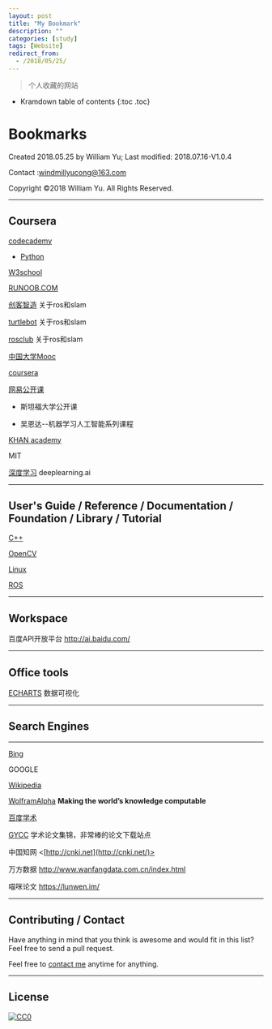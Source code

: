 ```yaml
---
layout: post
title: "My Bookmark"
description: ""
categories: [study]
tags: [Website]
redirect_from:
  - /2018/05/25/
---
```


> 个人收藏的网站

* Kramdown table of contents
{:toc .toc}
# Bookmarks

Created 2018.05.25 by William Yu; Last modified: 2018.07.16-V1.0.4

Contact :[windmillyucong@163.com](mailto:windmillyucong@163.com)

Copyright ©2018 William Yu. All Rights Reserved.  

---

## Coursera

[codecademy](https://www.codecademy.com)

- [Python](https://www.codecademy.com/learn/learn-python)

[W3school](http://www.w3school.com.cn/index.html)

[RUNOOB.COM](http://www.runoob.com/)

[创客智造](https://www.ncnynl.com/) 关于ros和slam

[turtlebot](http://learn.turtlebot.com) 关于ros和slam

[rosclub](http://rosclub.cn/cate-12.html) 关于ros和slam

[中国大学Mooc](https://www.icourse163.org/)

[coursera](https://www.coursera.org)

[网易公开课](https://open.163.com/)

- 斯坦福大学公开课


- 吴恩达--机器学习人工智能系列课程

[KHAN academy](https://www.khanacademy.org/)

MIT

[深度学习](https://www.deeplearning.ai/) deeplearning.ai

-----



## User's Guide / Reference  / Documentation / Foundation / Library / Tutorial

[C++](http://www.cplusplus.com/reference/)

[OpenCV](https://docs.opencv.org/3.3.1/index.html)

[Linux](http://www.runoob.com/linux/linux-command-manual.html)

[ROS](http://wiki.ros.org/)

------



## Workspace

百度API开放平台 http://ai.baidu.com/

----



## Office tools

[ECHARTS](http://echarts.baidu.com/)  数据可视化

----



## Search Engines

-------

[Bing](https://cn.bing.com/)

GOOGLE 

[Wikipedia](https://www.wikipedia.org/)

[WolframAlpha](http://www.wolframalpha.com/)       **Making the world’s knowledge computable**

[百度学术](http://xueshu.baidu.com/)

[GYCC](http://www.gycc.com)  学术论文集锦，非常棒的论文下载站点

中国知网 <[http://cnki.net](http://cnki.net/)>

万方数据 <http://www.wanfangdata.com.cn/index.html>

喵咪论文 <https://lunwen.im/>

----



## Contributing / Contact

Have anything in mind that you think is awesome and would fit in this list? Feel free to send a pull request.

Feel free to [contact me](mailto:windmillyucong@163.com) anytime for anything.

-----



## License

[![CC0](http://i.creativecommons.org/p/zero/1.0/88x31.png)](http://creativecommons.org/publicdomain/zero/1.0/)

